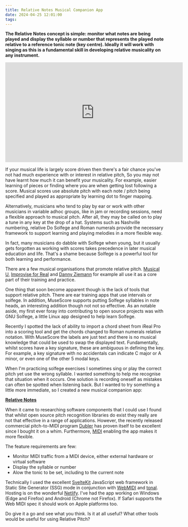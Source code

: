 ```yaml
---
title: Relative Notes Musical Companion App
date: 2024-04-25 12:01:00
tags:
---
```


**The Relative Notes concept is simple: monitor what notes are being played and display the syllable or number that represents the played note relative to a reference tonic note (key centre). Ideally it will work with singing as this is a fundamental skill in developing relative musicality on any instrument.**

<iframe width="560" height="315" src="https://www.youtube.com/embed/4kNCYW4tiGQ?si=zVuWIzZrZl2W5lUL" title="YouTube video player" frameborder="0" allow="accelerometer; autoplay; clipboard-write; encrypted-media; gyroscope; picture-in-picture; web-share" referrerpolicy="strict-origin-when-cross-origin" allowfullscreen></iframe>

If your musical life is largely score driven then there's a fair chance you've not had much experience with or interest in relative pitch, So you may not have learnt how much it can benefit your musicality. For example, easier learning of pieces or finding where you are when getting lost following a score. Musical scores use absolute pitch with each note / pitch being specified and played as appropriate by learning dot to finger mapping.

Alternatively, musicians who tend to play by ear or work with other musicians in variable adhoc groups, like in jam or recording sessions, need a flexible approach to musical pitch. After all, they may be called on to play a tune in any key at the drop of a hat. Systems such as Nashville numbering, relative Do Solfege and Roman numerals provide the necessary framework to support learning and playing melodies in a more flexible way.

In fact, many musicians do dabble with Solfege when young, but it usually gets forgotten as working with scores takes precedence in later musical education and life. That's a shame because Solfege is a powerful tool for both learning and performance.

There are a few musical organisations that promote relative pitch. [Musical U](https://www.musical-u.com/), [Improvise for Real](https://improviseforreal.com/) and [Danny Ziemann](https://www.dannyziemann.com/) for example all use it as a core part of their training and practice.

One thing that soon become apparent though is the lack of tools that support relative pitch. There are ear training apps that use intervals or solfege. In addition, MuseScore supports putting Solfege syllables in note heads, an interesting addition though not not so effective. As an notable aside, my first ever foray into contributing to open source projects was with GNU Solfege, a little Linux app designed to help learn Solfege.

Recently I spotted the lack of ability to import a chord sheet from iReal Pro into a scoring tool and get the chords changed to Roman numerals relative notation. With MuseScore the labels are just text and there is no musical knowledge that could be used to swap the displayed text. Fundamentally, whilst scores have a key signature, these are ambiguous in defining the key. For example, a key signature with no accidentals can indicate C major or A minor, or even one of the other 5 modal keys.

When I'm practicing solfege exercises I sometimes sing or play the correct pitch yet use the wrong syllable. I wanted something to help me recognise that situation when it occurs. One solution is recording oneself as mistakes can often be spotted when listening back. But I wanted to try something a little more immediate, so I created a new musical companion app:

[**Relative Notes**](https://relative.musicpracticetools.net/)

When it came to researching software components that I could use I found that whilst open source pitch recognition libraries do exist they really are not that effective in a range of applications. However, the recently released commercial pitch-to-MIDI program [Dubler](https://vochlea.com/) has proven itself to be excellent since I bought it on a whim. Furthermore, [MIDI](https://en.wikipedia.org/wiki/MIDI) enabling the app makes it more flexible.

The feature requirements are few:

- Monitor MIDI traffic from a MIDI device, either external hardware or virtual software
- Display the syllable or number
- Alow the tonic to be set, including to the current note

Technically I used the excellent [SvelteKit](https://kit.svelte.dev/) JavaScript web framework in Static Site Generator (SSG) mode in conjunction with [WebMIDI](https://webmidijs.org/) and [tonal](https://tonaljs.github.io/tonal/docs/). Hosting is on the wonderful [Netlify](https://www.netlify.com/). I've had the app working on Windows (Edge and Firefox) and Android (Chrome not Firefox). If Safari supports the Web MIDI spec it should work on Apple platforms too.

Do give it a go and see what you think. Is it at all useful? What other tools would be useful for using Relative Pitch?

